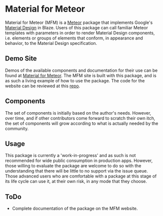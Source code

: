 # Material for Meteor
Material for Meteor (MFM) is a [Meteor](https://www.meteor.com/) package that implements Google's [Material Design](https://www.google.com/design/spec/material-design/introduction.html) in Blaze. Users of this package can call familiar Meteor templates with parameters in order to render Material Design components, i.e. elements or groups of elements that conform, in appearance and behavior, to the Material Design specification.
## Demo Site
Demos of the available components and documentation for their use can be found at [Material for Meteor](http://mfm.dgtlife.com/). The MFM site is built with this package, and is as such a living example of how to use the package. The code for the website can be reviewed at this [repo](https://github.com/dgtlife/material-for-meteor-website).
## Components
The set of components is initially based on the author's needs. However, over time, and if other contributors come forward to scratch their own itch, the set of components will grow according to what is actually needed by the community.
## Usage
This package is currently a 'work-in-progress' and as such is not recommended for wide public consumption in production apps. However, those willing to evaluate the package are welcome to do so with the understanding that there will be little to no support via the issue queue. Those advanced users who are comfortable with a package at this stage of its life cycle can use it, at their own risk, in any mode that they choose.
## ToDo
* Complete documentation of the package on the MFM website.

